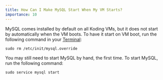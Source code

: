 ```yaml
---
title: How Can I Make MySQL Start When My VM Starts?
importance: 10
---
```


MySQL comes installed by default on all Koding VMs, but it does not start by 
automatically when the VM boots. To have it start on VM boot, run the following 
command in your [Terminal](https://koding.com/Terminal):

```
sudo rm /etc/init/mysql.override
```

You may still need to start MySQL by hand, the first time. To start MySQL, run 
the following command:

```
sudo service mysql start
```
